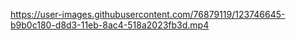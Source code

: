 

https://user-images.githubusercontent.com/76879119/123746645-b9b0c180-d8d3-11eb-8ac4-518a2023fb3d.mp4

